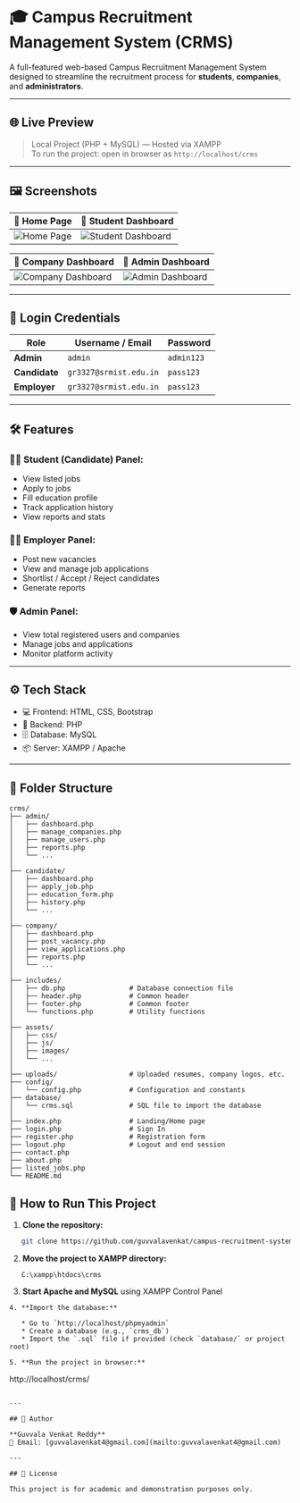 # 🎓 Campus Recruitment Management System (CRMS)

A full-featured web-based Campus Recruitment Management System designed to streamline the recruitment process for **students**, **companies**, and **administrators**.

---

## 🌐 Live Preview

> Local Project (PHP + MySQL) — Hosted via XAMPP  
> To run the project: open in browser as `http://localhost/crms`

---

## 🖼️ Screenshots

| 🔹 Home Page | 🔹 Student Dashboard |
|-------------|----------------------|
| ![Home Page](https://github.com/user-attachments/assets/13789a41-c5ec-4593-ad0c-556cf049a842) | ![Student Dashboard](https://github.com/user-attachments/assets/b65993b8-61cb-4865-9b5f-f1eb76f814d3) |

| 🔹 Company Dashboard | 🔹 Admin Dashboard |
|----------------------|-------------------|
| ![Company Dashboard](https://github.com/user-attachments/assets/3b286f52-4a07-42f7-9d80-2da250d219b1) | ![Admin Dashboard](https://github.com/user-attachments/assets/bf7c8cef-e6d2-46b5-a25e-56d5271a2c5e) |


---

## 🔐 Login Credentials

| Role      | Username / Email             | Password   |
|-----------|------------------------------|------------|
| **Admin**     | `admin`                        | `admin123` |
| **Candidate** | `gr3327@srmist.edu.in`         | `pass123`  |
| **Employer**  | `gr3327@srmist.edu.in`         | `pass123`  |

---

## 🛠️ Features

### 🧑‍🎓 Student (Candidate) Panel:
- View listed jobs
- Apply to jobs
- Fill education profile
- Track application history
- View reports and stats

### 🧑‍💼 Employer Panel:
- Post new vacancies
- View and manage job applications
- Shortlist / Accept / Reject candidates
- Generate reports

### 🛡️ Admin Panel:
- View total registered users and companies
- Manage jobs and applications
- Monitor platform activity

---

## ⚙️ Tech Stack

- 💻 Frontend: HTML, CSS, Bootstrap
- 🧠 Backend: PHP
- 🗄️ Database: MySQL
- 📦 Server: XAMPP / Apache

---

## 📁 Folder Structure

```plaintext
crms/
├── admin/
│   ├── dashboard.php
│   ├── manage_companies.php
│   ├── manage_users.php
│   ├── reports.php
│   └── ...
│
├── candidate/
│   ├── dashboard.php
│   ├── apply_job.php
│   ├── education_form.php
│   ├── history.php
│   └── ...
│
├── company/
│   ├── dashboard.php
│   ├── post_vacancy.php
│   ├── view_applications.php
│   ├── reports.php
│   └── ...
│
├── includes/
│   ├── db.php                # Database connection file
│   ├── header.php            # Common header
│   ├── footer.php            # Common footer
│   └── functions.php         # Utility functions
│
├── assets/
│   ├── css/
│   ├── js/
│   ├── images/
│   └── ...
│
├── uploads/                  # Uploaded resumes, company logos, etc.
├── config/
│   └── config.php            # Configuration and constants
├── database/
│   └── crms.sql              # SQL file to import the database
│
├── index.php                 # Landing/Home page
├── login.php                 # Sign In
├── register.php              # Registration form
├── logout.php                # Logout and end session
├── contact.php
├── about.php
├── listed_jobs.php
└── README.md

````

## 🚀 How to Run This Project

1. **Clone the repository:**
````bash
   git clone https://github.com/guvvalavenkat/campus-recruitment-system.git
````

2. **Move the project to XAMPP directory:**

````
   C:\xampp\htdocs\crms
````

3. **Start Apache and MySQL** using XAMPP Control Panel
````
4. **Import the database:**

   * Go to `http://localhost/phpmyadmin`
   * Create a database (e.g., `crms_db`)
   * Import the `.sql` file if provided (check `database/` or project root)

5. **Run the project in browser:**

````
   http://localhost/crms/
````

---

## 👤 Author

**Guvvala Venkat Reddy**
📧 Email: [guvvalavenkat4@gmail.com](mailto:guvvalavenkat4@gmail.com)

---

## 📄 License

This project is for academic and demonstration purposes only.



